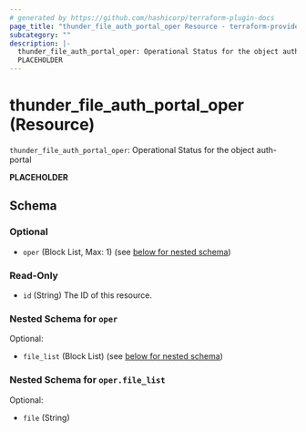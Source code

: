 ```yaml
---
# generated by https://github.com/hashicorp/terraform-plugin-docs
page_title: "thunder_file_auth_portal_oper Resource - terraform-provider-thunder"
subcategory: ""
description: |-
  thunder_file_auth_portal_oper: Operational Status for the object auth-portal
  PLACEHOLDER
---
```


# thunder_file_auth_portal_oper (Resource)

`thunder_file_auth_portal_oper`: Operational Status for the object auth-portal

__PLACEHOLDER__



<!-- schema generated by tfplugindocs -->
## Schema

### Optional

- `oper` (Block List, Max: 1) (see [below for nested schema](#nestedblock--oper))

### Read-Only

- `id` (String) The ID of this resource.

<a id="nestedblock--oper"></a>
### Nested Schema for `oper`

Optional:

- `file_list` (Block List) (see [below for nested schema](#nestedblock--oper--file_list))

<a id="nestedblock--oper--file_list"></a>
### Nested Schema for `oper.file_list`

Optional:

- `file` (String)


